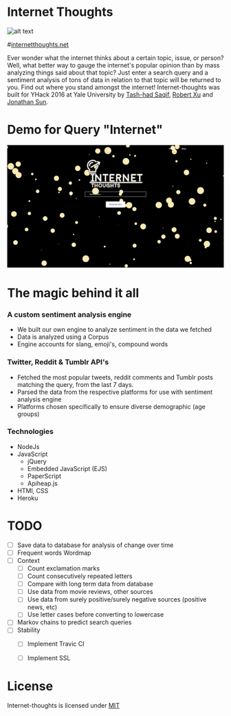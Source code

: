 # Internet Thoughts

![alt text](https://github.com/tash-had/YHack_2016/blob/master/views/photos/logoInnerShadow.png?raw=true "Oh my.... what a beautiful Readme")

#[internetthoughts.net](http://internetthoughts.net/)

Ever wonder what the internet thinks about a certain topic, issue, or person? Well, what better way to gauge the internet's popular opinion than by mass analyzing things said about that topic? Just enter a search query and a sentiment analysis of tons of data in relation to that topic will be returned to you. Find out where you stand amongst the internet! Internet-thoughts was built for YHack 2016 at Yale University by [Tash-had Saqif](https://tash-had.com), [Robert Xu](http://robxu.me) and [Jonathan Sun](http://jonathan.solar).

# Demo for Query "Internet" 
![Gif Demo](/img/InternetThoughtsDemo.gif?raw=true "Demo")


# The magic behind it all

### A custom sentiment analysis engine   
* We built our own engine to analyze sentiment in the data we fetched
* Data is analyzed using a Corpus
* Engine accounts for slang, emoji's, compound words  

### Twitter, Reddit & Tumblr API's   
* Fetched the most popular tweets, reddit comments and Tumblr posts matching the query, from the last 7 days.   
* Parsed the data from the respective platforms for use with sentiment analysis engine
* Platforms chosen specifically to ensure diverse demographic (age groups)

### Technologies   
* NodeJs
* JavaScript
  * jQuery
  * Embedded JavaScript (EJS)
  * PaperScript
  * Apiheap.js
* HTMl, CSS
* Heroku

# TODO  
- [ ] Save data to database for analysis of change over time
- [ ] Frequent words Wordmap
- [ ] Context
  - [ ] Count exclamation marks
  - [ ] Count consecutively repeated letters
  - [ ] Compare with long term data from database
  - [ ] Use data from movie reviews, other sources
  - [ ] Use data from surely positive/surely negative sources (positive news, etc)
  - [ ] Use letter cases before converting to lowercase
- [ ] Markov chains to predict search queries
- [ ] Stability
  - [ ] Implement Travic CI
  - [ ] Implement SSL



# License
Internet-thoughts is licensed under [MIT](https://opensource.org/licenses/MIT)
